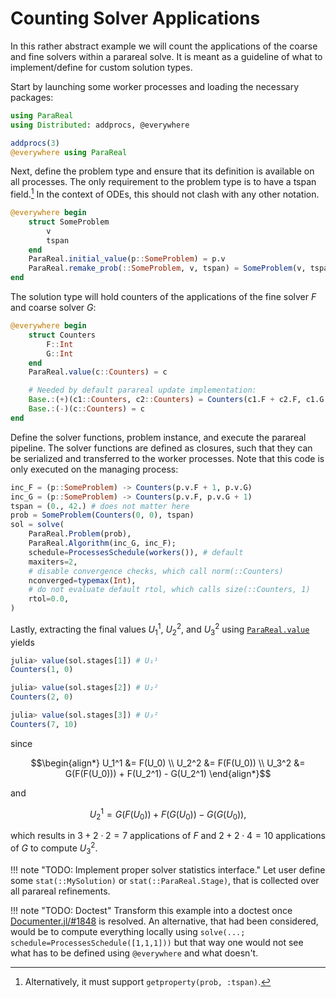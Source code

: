# Counting Solver Applications

In this rather abstract example we will count the applications of the coarse
and fine solvers within a parareal solve.
It is meant as a guideline of what to implement/define for custom solution types.

Start by launching some worker processes and loading the necessary packages:

```julia
using ParaReal
using Distributed: addprocs, @everywhere

addprocs(3)
@everywhere using ParaReal
```

Next, define the problem type and ensure that its definition is available on all processes.
The only requirement to the problem type is to have a tspan field.[^1]
In the context of ODEs, this should not clash with any other notation.

[^1]: Alternatively, it must support `getproperty(prob, :tspan)`.

```julia
@everywhere begin
    struct SomeProblem
        v
        tspan
    end
    ParaReal.initial_value(p::SomeProblem) = p.v
    ParaReal.remake_prob(::SomeProblem, v, tspan) = SomeProblem(v, tspan)
end
```

The solution type will hold counters of the applications of the fine solver $F$ and coarse solver $G$:

```julia
@everywhere begin
    struct Counters
        F::Int
        G::Int
    end
    ParaReal.value(c::Counters) = c

    # Needed by default parareal update implementation:
    Base.:(+)(c1::Counters, c2::Counters) = Counters(c1.F + c2.F, c1.G + c2.G)
    Base.:(-)(c::Counters) = c
end
```

Define the solver functions, problem instance, and execute the parareal pipeline.
The solver functions are defined as closures, such that they can be serialized and transferred to the worker processes.
Note that this code is only executed on the managing process:

```julia
inc_F = (p::SomeProblem) -> Counters(p.v.F + 1, p.v.G)
inc_G = (p::SomeProblem) -> Counters(p.v.F, p.v.G + 1)
tspan = (0., 42.) # does not matter here
prob = SomeProblem(Counters(0, 0), tspan)
sol = solve(
    ParaReal.Problem(prob),
    ParaReal.Algorithm(inc_G, inc_F);
    schedule=ProcessesSchedule(workers()), # default
    maxiters=2,
    # disable convergence checks, which call norm(::Counters)
    nconverged=typemax(Int),
    # do not evaluate default rtol, which calls size(::Counters, 1)
    rtol=0.0,
)
```

Lastly, extracting the final values $U_1^1$, $U_2^2$, and $U_3^2$ using [`ParaReal.value`](@ref) yields

```julia
julia> value(sol.stages[1]) # U₁¹
Counters(1, 0)

julia> value(sol.stages[2]) # U₂²
Counters(2, 0)

julia> value(sol.stages[3]) # U₃²
Counters(7, 10)
```

since

```math
\begin{align*}
U_1^1 &= F(U_0) \\
U_2^2 &= F(F(U_0)) \\
U_3^2 &= G(F(F(U_0))) + F(U_2^1) - G(U_2^1)
\end{align*}
```

and

```math
U_2^1 = G(F(U_0)) + F(G(U_0)) - G(G(U_0)),
```

which results in $3+2\cdot 2=7$ applications of $F$ and $2+2\cdot 4=10$ applications of $G$ to compute $U_3^2$.

!!! note "TODO: Implement proper solver statistics interface."
    Let user define some `stat(::MySolution)` or `stat(::ParaReal.Stage)`,
    that is collected over all parareal refinements.

!!! note "TODO: Doctest"
    Transform this example into a doctest once [Documenter.jl/#1848](https://github.com/JuliaDocs/Documenter.jl/issues/1848) is resolved.
    An alternative, that had been considered, would be to compute everything locally using
    ```
    solve(...; schedule=ProcessesSchedule([1,1,1]))
    ```
    but that way one would not see what has to be defined using `@everywhere` and what doesn't.

